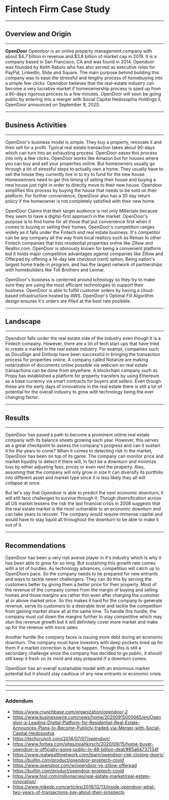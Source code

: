 # Fintech Firm Case Study

--- 

## Overview and Origin
--- 
**OpenDoor**
Opendoor is an online property management company with about $4.7 billion in revenue and $3.8 billion of market cap in 2019. It is a company based in San Francisco, CA and was found in 2014. Opendoor was founded by Keith Rabois who has also served as executive roles for PayPal, LinkedIn, Slide and Square. The main purpose behind building this company was to ease the stressful and lengthy process of homebuying into a simple few clicks. Opendoor believes that the real-estate industry can become a very lucrative market if homeownership process is sped up from a 90-days rigorous process to a few minutes. OpenDoor will soon be going public by entering into a merger with Social Capital Hedosophia Holdings II, OpenDoor announced on September 8, 2020. 

---

## Business Activities
--- 
OpenDoor's business model is simple. They buy a property, renovate it and then sell for a profit. Typical real estate transaction takes about 90-days which can turn into an exhausting process. OpenDoor eases this process into only a few clicks. OpenDoor works like Amazon but for houses where you can buy and sell your properties online. But homeowners usually go through a lot of stressful steps to actually own a home. They usually have to sell the house they currently live in to try to fund for the new house. Homeownners need to get this timing of selling their house and buying a new house just right in order to directly move to their new house. Opendoor simplifies this process by buying the house that needs to be sold on their platform. For further convenience, OpenDoor also has a 30 day return policy if the homeowner is not completely satisfied with their new home. 

OpenDoor Claims that their target audience is not only Millenials because they seem to have a digital-first approach in the market. OpenDoor's purpose is to find home for all those that put convenience first when it comes to buying or selling their homes. OpenDoor's competition ranges widely as it falls under the Fintech and real estate business. It's competitor can be any company all the way from local realtors such as Remax to other Fintech companies that lists residential properties online like Zillow and Realtor.com. OpenDoor is obviously known for being a convenient platform but it holds major competitive advantages against companies like Zillow and Offerpad by offering a 14-day late checkout (rent) option, Being nation's largest home trade-in program, and has the largest network of partnerships with homebuilders like Toll Brothers and Lennar.

OpenDoor's business is centerred around tchnology so they try to make sure they are using the most efficient technologies to support their business. OpenDoor is able to fulfill customer orders by having a cloud-based infrastructure hosted by AWS. OpenDoor's Optimal Fill Algorithm design ensures it's orders are filled at the best rate posibble.

--- 

## Landscape
---
Opendoor falls under the real estate side of the industry even though it is a Fintech company. However, there are a lot of tech start ups that have tried to create a market in the real estate industry. For exampl, companies such as DocuSign and Dotloop have been successful in bringing the transaction process for properties online. A company called Notarize are making notarization of documents online possible via webcam so real estate transactions can be done from anywhere. A blockchain company such as Propy has established a platform for property transfers by using Ethereum as a base currency via smart contracts for buyers and sellers. Even though these are the early days of innovations in the real estate there is still a lot of potential for the overall industry to grow with technology being the ever changing factor. 

---

## Results
---
OpenDoor has paved a path to become a prominent online real estate company with its balance sheets growing each year. However, this serves as a great checkpoint to assess the company's progress and can it sustain it for the years to come? When it comes to detecting risk in the market, OpenDoor has been on top of its game. The company can monitor price and market liquidity to detect if there will, in fact be a downturn and minimize loss by either adjusting fees, prices or even rent the property. Also, assuming that the company will only grow in size it can diversify its portfolio into different asset and market type since it is less likely they all will collapse at once. 

But let's say that Opendoor is able to predict the next economic downturn, it will still face challenges to survive through it. Though diversification across all US market lessens the risk the last financial crisis in 2008 suggests that the real estate market is the most vulnerable to an economic downturn and can take years to recover. The company would require immense capital and would have to stay liquid all throughout the downturn to be able to make it out of it.

---

## Recommendations

OpenDoor has been a very risk averse player in it's industry which is why it has been able to grow for so long. But sustaining this growth rate comes with a lot of hurdles. As technology advances, competition will catch up to OpenDoors pace. So the company needs to be prepared for new entrants and ways to tackle newer challengers. They can do this by serving the customers better by giving them a better price for their property. Most of the revenue of the company comes from the margin of buying and selling homes and those margins are rather thin even after charging the customer at or above market price. So this makes it hard for the company to generate revenue, serve its customers to a desirable level and tackle the competition from gaining market share all at the same time. To handle this hurdle, the company must cut down the margins further to stay competitive which may stun the revenue growth but it will definitely cover more market and make up for the revenue with more sales. 

Another hurdle the company faces is issuing more debt during an economic downturn. The company must have investors with deep pockets lined up for them if a market correction is due to happen. Though this is still a secondary challenge since the company has decided to go public, it should still keep it fresh on its mind and stay prepared if a downturn comes.

OpenDoor has an overall sustainable model with an enormous market potential but it should stay cautious of any new entrants or economic crisis.










---
---
---
### Addendum


-	https://www.crunchbase.com/organization/opendoor-2 
-	https://www.businesswire.com/news/home/20200915005665/en/Opendoor-a-Leading-Digital-Platform-for-Residential-Real-Estate-Announces-Plans-to-Become-Publicly-traded-via-Merger-with-Social-Capital-Hedosophia 
-	https://techcrunch.com/2014/07/07/opendoor/ 
-	https://www.forbes.com/sites/noahkirsch/2020/09/15/home-buyer-opendoor-is-officially-going-public-in-48-billion-deal/#65a64737134f 
-	https://www.realwealthnetwork.com/learn/opendoor-risk-closing-doors/ 
-	https://builtin.com/product/opendoor-proptech-covid 
-	https://www.opendoor.com/w/opendoor-vs-zillow-offerpad 
-	https://builtin.com/product/opendoor-proptech-covid 
-	https://www.fool.com/millionacres/real-estate-market/real-estate-innovation/ 
-	https://www.mikedp.com/articles/2016/12/13/inside-opendoor-what-two-years-of-transactions-say-about-their-prospects 



